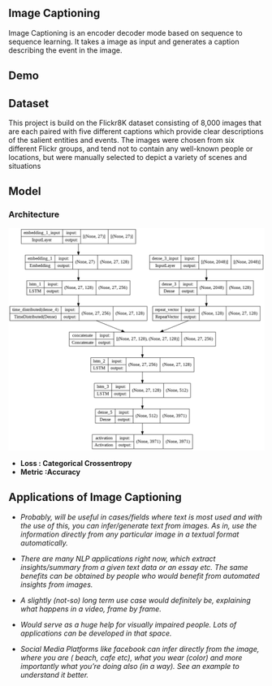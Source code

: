 ## Image Captioning
Image Captioning is an encoder decoder mode based on sequence to sequence learning. It takes a image as input and generates a caption describing the event in the image.

## Demo

## Dataset
This project is build on the Flickr8K dataset consisting of 8,000 images that are each paired with five different captions which provide clear descriptions of the salient entities and events. The images were chosen from six different Flickr groups, and tend not to contain any well-known people or locations, but were manually selected to depict a variety of scenes and situations

## Model
### Architecture
![](my_model.png)
* **Loss : Categorical Crossentropy**
* **Metric :Accuracy**

## Applications of Image Captioning

* *Probably, will be useful in cases/fields where text is most used and with the use of this, you can infer/generate text from images. As in, use the information directly from any 
particular image in a textual format automatically.*

* *There are many NLP applications right now, which extract insights/summary from a given text data or an essay etc. The same benefits can be obtained by people who would benefit from automated insights from images.*

* *A slightly (not-so) long term use case would definitely be, explaining what happens in a video, frame by frame.*

* *Would serve as a huge help for visually impaired people. Lots of applications can be developed in that space.*

* *Social Media Platforms like facebook can infer directly from the image, where you are ( beach, cafe etc), what you wear (color) and more importantly what you’re doing also (in a way). See an example to understand it better.*
